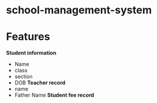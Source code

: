 # school-management-system
# Features 
**Student information**
 - Name
 - class
 - section
 - DOB
**Teacher record**
- name
- Father Name
**Student fee record**



